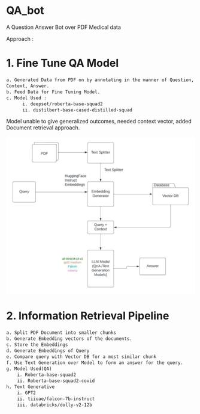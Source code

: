 # QA_bot
A Question Answer Bot over PDF Medical data


Approach : 

# 1. Fine Tune QA Model
    a. Generated Data from PDF on by annotating in the manner of Question, Context, Answer.
    b. Feed Data for Fine Tuning Model.
    c. Model Used : 
          i. deepset/roberta-base-squad2
          ii. distilbert-base-cased-distilled-squad
	
Model unable to give generalized outcomes, needed context vector, added Document retrieval approach.

![Plot](https://github.com/RishabhMehra/QA_bot/blob/main/Information_retrival.jpeg?raw=true)

# 2. Information Retrieval Pipeline 
    a. Split PDF Document into smaller chunks
    b. Generate Embedding vectors of the documents.
    c. Store the Embeddings
    d. Generate Embeddings of Query
    e. Compare query with Vector DB for a most similar chunk
    f. Use Text Generation over Model to form an answer for the query.
    g. Model Used(QA)
        i. Roberta-base-squad2
        ii. Roberta-base-squad2-covid
    h. Text Generative
        i. GPT2
        ii. tiiuae/falcon-7b-instruct
        iii. databricks/dolly-v2-12b

